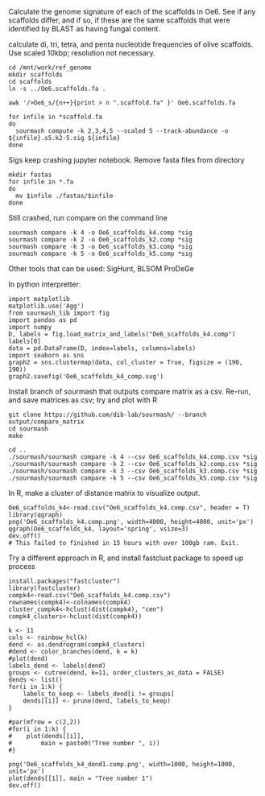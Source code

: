 Calculate the genome signature of each of the scaffolds in Oe6. See if any scaffolds differ, and if so, if these are the same scaffolds that were identified by BLAST as having fungal content.

calculate di, tri, tetra, and penta nucleotide frequencies of olive scaffolds. Use scaled 10kbp; resolution not necessary.
```
cd /mnt/work/ref_genome
mkdir scaffolds
cd scaffolds
ln -s ../Oe6.scaffolds.fa .

awk '/>Oe6_s/{n++}{print > n ".scaffold.fa" }' Oe6.scaffolds.fa

for infile in *scaffold.fa
do
  sourmash compute -k 2,3,4,5 --scaled 5 --track-abundance -o ${infile}.s5.k2-5.sig ${infile}
done
```

Sigs keep crashing jupyter notebook. Remove fasta files from directory
```
mkdir fastas
for infile in *.fa
do
  mv $infile ./fastas/$infile
done
```

Still crashed, run compare on the command line
```
sourmash compare -k 4 -o Oe6_scaffolds_k4.comp *sig
sourmash compare -k 2 -o Oe6_scaffolds_k2.comp *sig
sourmash compare -k 3 -o Oe6_scaffolds_k3.comp *sig
sourmash compare -k 5 -o Oe6_scaffolds_k5.comp *sig
```


Other tools that can be used: SigHunt, BLSOM ProDeGe


In python interpretter:
```
import matplotlib
matplotlib.use('Agg')
from sourmash_lib import fig
import pandas as pd
import numpy
D, labels = fig.load_matrix_and_labels("Oe6_scaffolds_k4.comp")
labels[0]
data = pd.DataFrame(D, index=labels, columns=labels)
import seaborn as sns
graph2 = sns.clustermap(data, col_cluster = True, figsize = (190, 190))
graph2.savefig('Oe6_scaffolds_k4_comp.svg')
```

Install branch of sourmash that outputs compare matrix as a csv. Re-run, and save matrices as csv; try and plot with R
```
git clone https://github.com/dib-lab/sourmash/ --branch output/compare_matrix
cd sourmash
make

cd ..
./sourmash/sourmash compare -k 4 --csv Oe6_scaffolds_k4.comp.csv *sig
./sourmash/sourmash compare -k 2 --csv Oe6_scaffolds_k2.comp.csv *sig
./sourmash/sourmash compare -k 3 --csv Oe6_scaffolds_k3.comp.csv *sig
./sourmash/sourmash compare -k 5 --csv Oe6_scaffolds_k5.comp.csv *sig
```

In R, make a cluster of distance matrix to visualize output. 
```
Oe6_scaffolds_k4<-read.csv("Oe6_scaffolds_k4.comp.csv", header = T)
library(qgraph)
png('Oe6_scaffolds_k4.comp.png', width=4000, height=4000, unit='px')
qgraph(Oe6_scaffolds_k4, layout='spring', vsize=3)
dev.off()
# This failed to finished in 15 hours with over 100gb ram. Exit.
```
Try a different approach in R, and install fastclust package to speed up process
```
install.packages("fastcluster")
library(fastcluster)
compk4<-read.csv("Oe6_scaffolds_k4.comp.csv")
rownames(compk4)<-colnames(compk4)
cluster_compk4<-hclust(dist(compk4), "cen")
compk4_clusters<-hclust(dist(compk4))
```

```
k <- 11
cols <- rainbow_hcl(k)
dend <- as.dendrogram(compk4_clusters)
#dend <- color_branches(dend, k = k)
#plot(dend)
labels_dend <- labels(dend)
groups <- cutree(dend, k=11, order_clusters_as_data = FALSE)
dends <- list()
for(i in 1:k) {
    labels_to_keep <- labels_dend[i != groups]
    dends[[i]] <- prune(dend, labels_to_keep)
}

#par(mfrow = c(2,2))
#for(i in 1:k) { 
#    plot(dends[[i]], 
#        main = paste0("Tree number ", i))
#}

png('Oe6_scaffolds_k4_dend1.comp.png', width=1000, height=1000, unit='px')
plot(dends[[1]], main = "Tree number 1")
dev.off()
```

